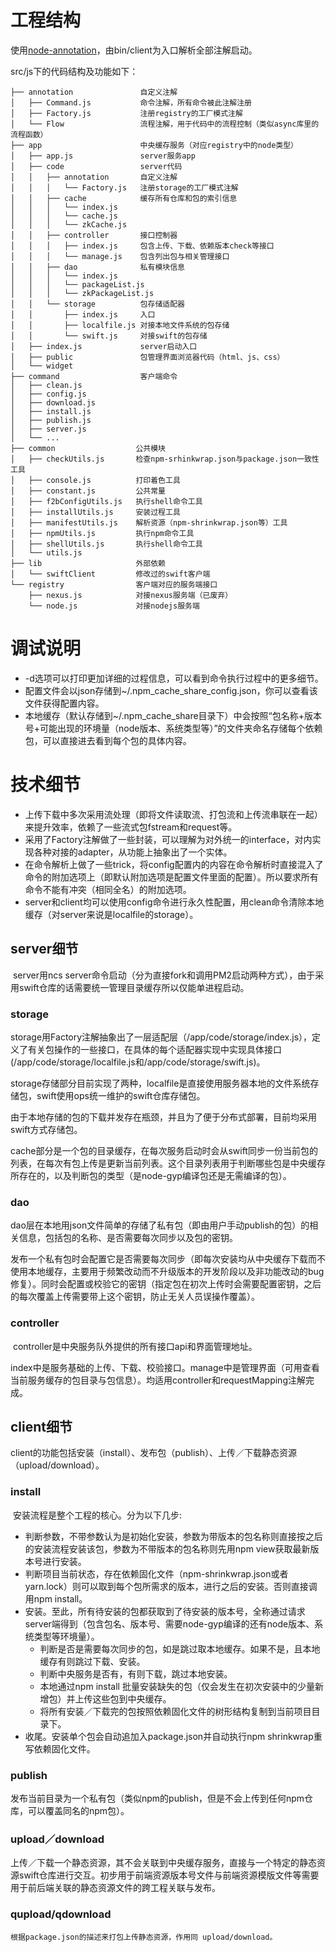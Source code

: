 # 工程结构

使用[node-annotation](https://www.npmjs.com/package/node-annotation)，由bin/client为入口解析全部注解启动。

src/js下的代码结构及功能如下：

    ├── annotation	             自定义注解
    │   ├── Command.js	         命令注解，所有命令被此注解注册
    │   ├── Factory.js	         注册registry的工厂模式注解
    │   └── Flow		         流程注解，用于代码中的流程控制（类似async库里的流程函数）
    ├── app		                 中央缓存服务（对应registry中的node类型）
    │   ├── app.js	             server服务app
    │   ├── code	             server代码
    │   │   ├── annotation	     自定义注解
    │   │   │   └── Factory.js	 注册storage的工厂模式注解
    │   │   ├── cache	         缓存所有仓库和包的索引信息
    │   │   │   └── index.js
    │   │   │   └── cache.js
    │   │   │   └── zkCache.js
    │   │   ├── controller	     接口控制器
    │   │   │   ├── index.js	 包含上传、下载、依赖版本check等接口
    │   │   │   └── manage.js	 包含列出包与相关管理接口
    │   │   ├── dao		         私有模块信息
    │   │   │   └── index.js
    │   │   │   └── packageList.js
    │   │   │   └── zkPackageList.js
    │   │   └── storage		     包存储适配器
    │   │       ├── index.js	 入口
    │   │       ├── localfile.js 对接本地文件系统的包存储
    │   │       └── swift.js     对接swift的包存储
    │   ├── index.js	         server启动入口
    │   ├── public		         包管理界面浏览器代码（html、js、css）
    │   └── widget		
    ├── command		             客户端命令
    │   ├── clean.js
    │   ├── config.js
    │   ├── download.js
    │   ├── install.js
    │   ├── publish.js
    │   ├── server.js
    │   └── ...
    ├── common		            公共模块
    │   ├── checkUtils.js		检查npm-srhinkwrap.json与package.json一致性工具
    │   ├── console.js			打印着色工具
    │   ├── constant.js			公共常量
    │   ├── f2bConfigUtils.js   执行shell命令工具
    │   ├── installUtils.js		安装过程工具
    │   ├── manifestUtils.js	解析资源（npm-shrinkwrap.json等）工具
    │   ├── npmUtils.js			执行npm命令工具
    │   ├── shellUtils.js		执行shell命令工具
    │   └── utils.js			
    ├── lib		                外部依赖
    │   └── swiftClient		    修改过的swift客户端
    └── registry	            客户端对应的服务端接口
        ├── nexus.js	        对接nexus服务端（已废弃）
        └── node.js		        对接nodejs服务端

# 调试说明

- -d选项可以打印更加详细的过程信息，可以看到命令执行过程中的更多细节。
- 配置文件会以json存储到~/.npm_cache_share_config.json，你可以查看该文件获得配置内容。
- 本地缓存（默认存储到~/.npm_cache_share目录下）中会按照“包名称+版本号+可能出现的环境量（node版本、系统类型等）”的文件夹命名存储每个依赖包，可以直接进去看到每个包的具体内容。



# 技术细节

- 上传下载中多次采用流处理（即将文件读取流、打包流和上传流串联在一起）来提升效率，依赖了一些流式包fstream和request等。
- 采用了Factory注解做了一些封装，可以理解为对外统一的interface，对内实现各种对接的adapter，从功能上抽象出了一个实体。
- 在命令解析上做了一些trick，将config配置内的内容在命令解析时直接混入了命令的附加选项上（即默认附加选项是配置文件里面的配置）。所以要求所有命令不能有冲突（相同全名）的附加选项。
- server和client均可以使用config命令进行永久性配置，用clean命令清除本地缓存（对server来说是localfile的storage）。

## server细节

​	server用ncs server命令启动（分为直接fork和调用PM2启动两种方式），由于采用swift仓库的话需要统一管理目录缓存所以仅能单进程启动。

### storage
​	storage用Factory注解抽象出了一层适配层（/app/code/storage/index.js），定义了有关包操作的一些接口，在具体的每个适配器实现中实现具体接口(/app/code/storage/localfile.js和/app/code/storage/swift.js)。

​	storage存储部分目前实现了两种，localfile是直接使用服务器本地的文件系统存储包，swift使用ops统一维护的swift仓库存储包。

​	由于本地存储的包的下载并发存在瓶颈，并且为了便于分布式部署，目前均采用swift方式存储包。

​	cache部分是一个包的目录缓存，在每次服务启动时会从swift同步一份当前包的列表，在每次有包上传是更新当前列表。这个目录列表用于判断哪些包是中央缓存所存在的，以及判断包的类型（是node-gyp编译包还是无需编译的包）。

### dao

​	dao层在本地用json文件简单的存储了私有包（即由用户手动publish的包）的相关信息，包括包的名称、是否需要每次同步以及包的密钥。

​	发布一个私有包时会配置它是否需要每次同步（即每次安装均从中央缓存下载而不使用本地缓存，主要用于频繁改动而不升级版本的开发阶段以及非功能改动的bug修复）。同时会配置或校验它的密钥（指定包在初次上传时会需要配置密钥，之后的每次覆盖上传需要带上这个密钥，防止无关人员误操作覆盖）。

### controller

​	controller是中央服务队外提供的所有接口api和界面管理地址。

​	index中是服务基础的上传、下载、校验接口。manage中是管理界面（可用查看当前服务缓存的包目录与包信息）。均适用controller和requestMapping注解完成。



## client细节

​	client的功能包括安装（install）、发布包（publish）、上传／下载静态资源（upload/download）。

### install

​	安装流程是整个工程的核心。分为以下几步:

- 判断参数，不带参数认为是初始化安装，参数为带版本的包名称则直接按之后的安装流程安装该包，参数为不带版本的包名称则先用npm view获取最新版本号进行安装。
- 判断项目当前状态，存在依赖固化文件（npm-shrinkwrap.json或者yarn.lock）则可以取到每个包所需求的版本，进行之后的安装。否则直接调用npm install。
- 安装。至此，所有待安装的包都获取到了待安装的版本号，全称通过请求server端得到（包含包名、版本号、需要node-gyp编译的还有node版本、系统类型等环境量）。
  - 判断是否是需要每次同步的包，如是跳过取本地缓存。如果不是，且本地缓存有则跳过下载、安装。
  - 判断中央服务是否有，有则下载，跳过本地安装。
  - 本地通过npm install 批量安装缺失的包（仅会发生在初次安装中的少量新增包）并上传这些包到中央缓存。
  - 将所有安装／下载完的包按照依赖固化文件的树形结构复制到当前项目目录下。
- 收尾。安装单个包会自动追加入package.json并自动执行npm shrinkwrap重写依赖固化文件。

### publish

​	发布当前目录为一个私有包（类似npm的publish，但是不会上传到任何npm仓库，可以覆盖同名的npm包）。

### upload／download

​	上传／下载一个静态资源，其不会关联到中央缓存服务，直接与一个特定的静态资源swift仓库进行交互。初步用于前端资源版本号文件与前端资源模版文件等需要用于前后端关联的静态资源文件的跨工程关联与发布。

### qupload/qdownload
    根据package.json的描述来打包上传静态资源，作用同 upload/download。
